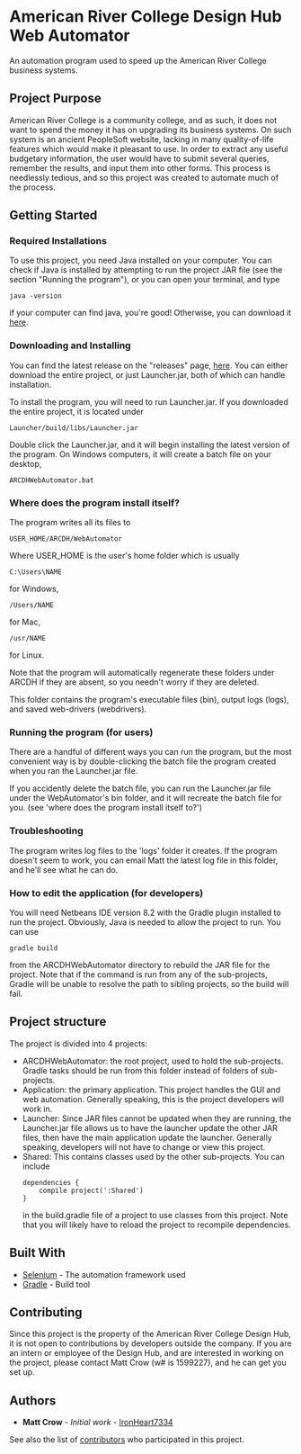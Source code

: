 # American River College Design Hub Web Automator

An automation program used to speed up the American River College business systems.

## Project Purpose

American River College is a community college, and as such, it does not want to spend the money it has on upgrading its business systems.
On such system is an ancient PeopleSoft website, lacking in many quality-of-life features which would make it pleasant to use.
In order to extract any useful budgetary information, the user would have to submit several queries, remember the results, and input them into other forms.
This process is needlessly tedious, and so this project was created to automate much of the process.

## Getting Started

### Required Installations
To use this project, you need Java installed on your computer. You can check if Java is installed by attempting to run the project JAR file (see the section "Running the program"), or you can open your terminal, and type
```
java -version
```
if your computer can find java, you're good! Otherwise, you can download it [here](https://www.java.com/en/).

### Downloading and Installing

You can find the latest release on the "releases" page, [here](https://github.com/design-hub-arc/ARCDHWebAutomator/releases).
You can either download the entire project, or just Launcher.jar, both of which can handle installation.

To install the program, you will need to run Launcher.jar. If you downloaded the entire project, it is located under
```
Launcher/build/libs/Launcher.jar
```
Double click the Launcher.jar, and it will begin installing the latest version of the program.
On Windows computers, it will create a batch file on your desktop,
```
ARCDHWebAutomator.bat
```

### Where does the program install itself?
The program writes all its files to
```
USER_HOME/ARCDH/WebAutomator
```
Where USER_HOME is the user's home folder which is usually
```
C:\Users\NAME
```
for Windows,
```
/Users/NAME
```
for Mac,
```
/usr/NAME
```
for Linux.

Note that the program will automatically regenerate these folders under ARCDH if they are absent, so you needn't worry if they are deleted.

This folder contains the program's executable files (bin), output logs (logs), and saved web-drivers (webdrivers).


### Running the program (for users)

There are a handful of different ways you can run the program, but the most convenient way is by double-clicking
the batch file the program created when you ran the Launcher.jar file.

If you accidently delete the batch file, you can run the Launcher.jar file under the WebAutomator's bin folder, and it will recreate the batch file for you. 
(see 'where does the program install itself to?')

### Troubleshooting
The program writes log files to the 'logs' folder it creates.
If the program doesn't seem to work, you can email Matt the latest log file
in this folder, and he'll see what he can do.

### How to edit the application (for developers)

You will need Netbeans IDE version 8.2 with the Gradle plugin installed to run the project.
Obviously, Java is needed to allow the project to run. You can use
```
gradle build
```
from the ARCDHWebAutomator directory to rebuild the JAR file for the project.
Note that if the command is run from any of the sub-projects, Gradle will be unable to resolve the path
to sibling projects, so the build will fail.

## Project structure
The project is divided into 4 projects:
- ARCDHWebAutomator:
    the root project, used to hold the sub-projects.
    Gradle tasks should be run from this folder instead of folders of sub-projects.
- Application:
    the primary application. This project handles the GUI and web automation. Generally speaking,
    this is the project developers will work in.
- Launcher:
    Since JAR files cannot be updated when they are running, the Launcher.jar file allows us to have the launcher update
    the other JAR files, then have the main application update the launcher. Generally speaking, developers will not have
    to change or view this project.
- Shared:
    This contains classes used by the other sub-projects. You can include
    ```
    dependencies {
        compile project(':Shared')
    }
    ```
    in the build.gradle file of a project to use classes from this project. Note that you will
    likely have to reload the project to recompile dependencies.

## Built With

* [Selenium](https://selenium.dev/selenium/docs/api/java/index.html) - The automation framework used
* [Gradle](https://gradle.org/) - Build tool

## Contributing

Since this project is the property of the American River College Design Hub, it is not open to contributions by developers outside the company. If you are an intern or employee of the Design Hub, and are interested in working on the project, please contact Matt Crow (w# is 1599227), and he can get you set up.

## Authors

* **Matt Crow** - *Initial work* - [IronHeart7334](https://github.com/IronHeart7334)

See also the list of [contributors](https://github.com/design-hub-arc/ARCDHWebAutomator/contributors) who participated in this project.
